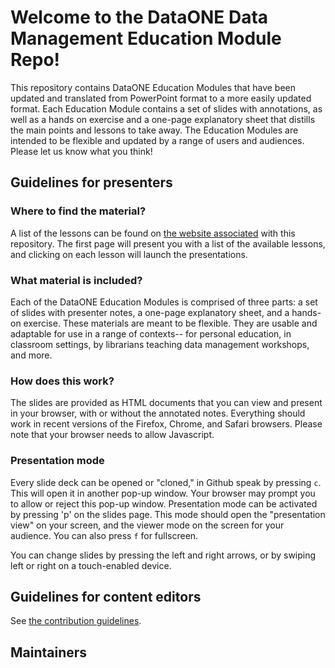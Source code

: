 # Welcome to the DataONE Data Management Education Module Repo!

This repository contains DataONE Education Modules that have been updated and translated from PowerPoint format to a more easily updated format. Each Education Module contains a set of slides with annotations, as well as a hands on exercise and a one-page explanatory sheet that distills the main points and lessons to take away. The Education Modules are intended to be flexible and updated by a range of users and audiences. Please let us know what you think! 

## Guidelines for presenters

### Where to find the material?

A list of the lessons can be found on [the website associated][website] with this
repository. The first page will present you with a list of the available lessons, and
clicking on each lesson will launch the presentations.

### What material is included?

Each of the DataONE Education Modules is comprised of three parts: a set of slides with presenter notes, a one-page explanatory sheet, and a hands-on exercise. These materials are meant to be flexible. They are usable and adaptable for use in a range of contexts-- for personal education, in classroom settings, by librarians teaching data management workshops, and more. 

### How does this work?

The slides are provided as HTML documents that you can view and present in your browser, with or without the annotated notes. Everything should work in recent versions of the Firefox, Chrome, and Safari browsers. Please note that your browser needs to allow Javascript.

### Presentation mode

Every slide deck can be opened or "cloned," in Github speak by pressing `c`. This will open it in another
pop-up window. Your browser may prompt you to allow or reject this pop-up window. Presentation mode can be activated by pressing 'p' on the slides page. This mode should open the "presentation view" on your screen, and the viewer mode on the screen for your audience. You can also press `f` for fullscreen.

You can change slides by pressing the left and right arrows, or by swiping left
or right on a touch-enabled device.

## Guidelines for content editors

See [the contribution guidelines][CONTRIB].

## Maintainers

<!-- TODO -->

[website]: http://dataoneorg.github.io/dataone_lessons/ "Lessons homepage"
[CONTRIB]: CONTRIBUTING.md "Contribution guidelines"
